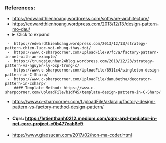 
### References:  
  -  https://edwardthienhoang.wordpress.com/software-architecture/
  -  https://edwardthienhoang.wordpress.com/2013/12/13/design-pattern-mo-dau/
  -   <details>
      <summary>Click to expand</summary>

     -  https://edwardthienhoang.wordpress.com/2013/12/13/strategy-pattern-chien-luoc-voi-nhung-thay-doi/ 
     -  https://www.c-sharpcorner.com/UploadFile/97fc7a/factory-pattern-in-net-with-an-example/
     -  https://trungsieunhan24blog.wordpress.com/2018/12/23/strategy-pattern-va-nguyen-ly-ocp-trong-c/
     -  https://www.c-sharpcorner.com/UploadFile/8911c4/singleton-design-pattern-in-C-Sharp/
     -  https://www.c-sharpcorner.com/UploadFile/damubetha/decorator-pattern-in-csharp/
     -  #### Template Method: https://www.c-sharpcorner.com/UploadFile/b1df45/template-design-pattern-in-C-Sharp/
  </details>  
  
  -  https://www.c-sharpcorner.com/UploadFile/akkiraju/factory-design-pattern-vs-factory-method-design-pattern/ 
  -  #### Cqrs: https://letienthanh0212.medium.com/cqrs-and-mediator-in-net-core-project-c0b477eab6e9
  -  https://www.giaosucan.com/2017/02/hon-ma-coder.html   



